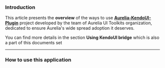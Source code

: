 ### Introduction

This article presents the **overview** of the ways to use **[Aurelia-KendoUI-Plugin](https://github.com/aurelia-ui-toolkits/aurelia-kendoui-plugin)** project developed by the team of Aurelia UI Toolkits organization, dedicated to ensure Aurelia's wide spread adoption it deserves.

You can find more details in the section **Using KendoUI bridge** which is also a part of this documents set

* * *

### How to use this application

